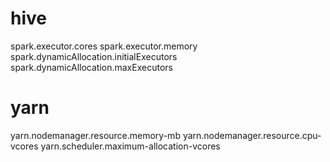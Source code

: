 # hive
spark.executor.cores
spark.executor.memory
spark.dynamicAllocation.initialExecutors
spark.dynamicAllocation.maxExecutors



# yarn
yarn.nodemanager.resource.memory-mb
yarn.nodemanager.resource.cpu-vcores
yarn.scheduler.maximum-allocation-vcores